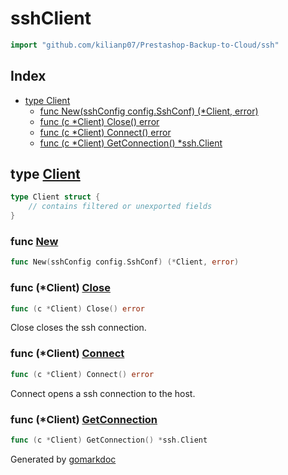 <!-- gomarkdoc:embed:start -->

<!-- Code generated by gomarkdoc. DO NOT EDIT -->

# sshClient

```go
import "github.com/kilianp07/Prestashop-Backup-to-Cloud/ssh"
```

## Index

- [type Client](<#Client>)
  - [func New\(sshConfig config.SshConf\) \(\*Client, error\)](<#New>)
  - [func \(c \*Client\) Close\(\) error](<#Client.Close>)
  - [func \(c \*Client\) Connect\(\) error](<#Client.Connect>)
  - [func \(c \*Client\) GetConnection\(\) \*ssh.Client](<#Client.GetConnection>)


<a name="Client"></a>
## type [Client](<https://github.com/kilianp07/Prestashop-Backup-to-Google-Drive/blob/main/ssh/ssh.go#L13-L17>)



```go
type Client struct {
    // contains filtered or unexported fields
}
```

<a name="New"></a>
### func [New](<https://github.com/kilianp07/Prestashop-Backup-to-Google-Drive/blob/main/ssh/ssh.go#L19>)

```go
func New(sshConfig config.SshConf) (*Client, error)
```



<a name="Client.Close"></a>
### func \(\*Client\) [Close](<https://github.com/kilianp07/Prestashop-Backup-to-Google-Drive/blob/main/ssh/ssh.go#L50>)

```go
func (c *Client) Close() error
```

Close closes the ssh connection.

<a name="Client.Connect"></a>
### func \(\*Client\) [Connect](<https://github.com/kilianp07/Prestashop-Backup-to-Google-Drive/blob/main/ssh/ssh.go#L40>)

```go
func (c *Client) Connect() error
```

Connect opens a ssh connection to the host.

<a name="Client.GetConnection"></a>
### func \(\*Client\) [GetConnection](<https://github.com/kilianp07/Prestashop-Backup-to-Google-Drive/blob/main/ssh/ssh.go#L54>)

```go
func (c *Client) GetConnection() *ssh.Client
```



Generated by [gomarkdoc](<https://github.com/princjef/gomarkdoc>)


<!-- gomarkdoc:embed:end -->